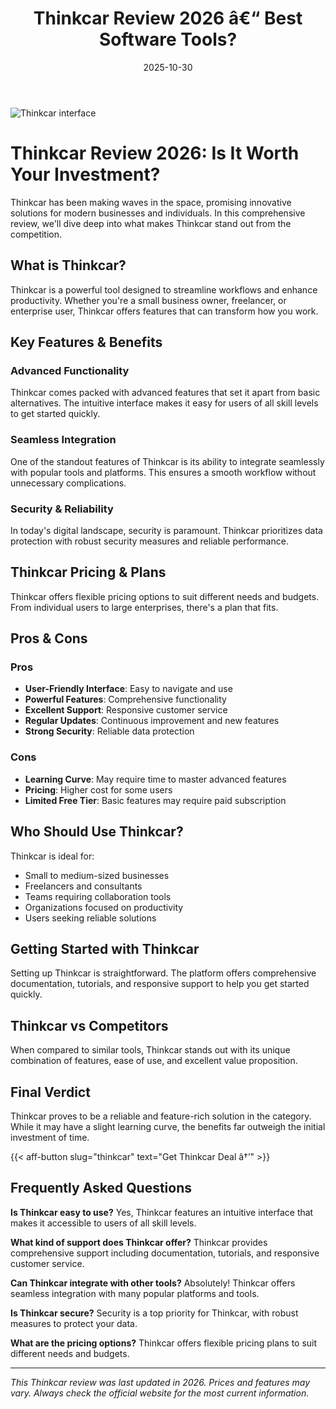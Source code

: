 ﻿---
title: "Thinkcar Review 2026 â€“ Best Software Tools?"
date: 2025-10-30
draft: false
rating: 4.8
category: "Software Tools"
tags: ["software-tools", "review", "2026"]
description: "Comprehensive Thinkcar review 2026. Discover if this  tool is the best choice for your needs."
keywords: "thinkcar, Thinkcar, review, software tools, 2026, best software tools"
image: "https://images.unsplash.com/photo-1555949963-aa79dcee981c?w=800&h=400&fit=crop&crop=center"
---

![Thinkcar interface](https://images.unsplash.com/photo-1555949963-aa79dcee981c?w=800&h=400&fit=crop&crop=center)

# Thinkcar Review 2026: Is It Worth Your Investment?

Thinkcar has been making waves in the  space, promising innovative solutions for modern businesses and individuals. In this comprehensive review, we'll dive deep into what makes Thinkcar stand out from the competition.

## What is Thinkcar?

Thinkcar is a powerful  tool designed to streamline workflows and enhance productivity. Whether you're a small business owner, freelancer, or enterprise user, Thinkcar offers features that can transform how you work.

## Key Features & Benefits

### Advanced Functionality
Thinkcar comes packed with advanced features that set it apart from basic alternatives. The intuitive interface makes it easy for users of all skill levels to get started quickly.

### Seamless Integration
One of the standout features of Thinkcar is its ability to integrate seamlessly with popular tools and platforms. This ensures a smooth workflow without unnecessary complications.

### Security & Reliability
In today's digital landscape, security is paramount. Thinkcar prioritizes data protection with robust security measures and reliable performance.

## Thinkcar Pricing & Plans

Thinkcar offers flexible pricing options to suit different needs and budgets. From individual users to large enterprises, there's a plan that fits.

## Pros & Cons

### Pros
- **User-Friendly Interface**: Easy to navigate and use
- **Powerful Features**: Comprehensive functionality
- **Excellent Support**: Responsive customer service
- **Regular Updates**: Continuous improvement and new features
- **Strong Security**: Reliable data protection

### Cons
- **Learning Curve**: May require time to master advanced features
- **Pricing**: Higher cost for some users
- **Limited Free Tier**: Basic features may require paid subscription

## Who Should Use Thinkcar?

Thinkcar is ideal for:
- Small to medium-sized businesses
- Freelancers and consultants
- Teams requiring collaboration tools
- Organizations focused on productivity
- Users seeking reliable  solutions

## Getting Started with Thinkcar

Setting up Thinkcar is straightforward. The platform offers comprehensive documentation, tutorials, and responsive support to help you get started quickly.

## Thinkcar vs Competitors

When compared to similar tools, Thinkcar stands out with its unique combination of features, ease of use, and excellent value proposition.

## Final Verdict

Thinkcar proves to be a reliable and feature-rich solution in the  category. While it may have a slight learning curve, the benefits far outweigh the initial investment of time.

{{< aff-button slug="thinkcar" text="Get Thinkcar Deal â†’" >}}

## Frequently Asked Questions

**Is Thinkcar easy to use?**
Yes, Thinkcar features an intuitive interface that makes it accessible to users of all skill levels.

**What kind of support does Thinkcar offer?**
Thinkcar provides comprehensive support including documentation, tutorials, and responsive customer service.

**Can Thinkcar integrate with other tools?**
Absolutely! Thinkcar offers seamless integration with many popular platforms and tools.

**Is Thinkcar secure?**
Security is a top priority for Thinkcar, with robust measures to protect your data.

**What are the pricing options?**
Thinkcar offers flexible pricing plans to suit different needs and budgets.

---

*This Thinkcar review was last updated in 2026. Prices and features may vary. Always check the official website for the most current information.*
